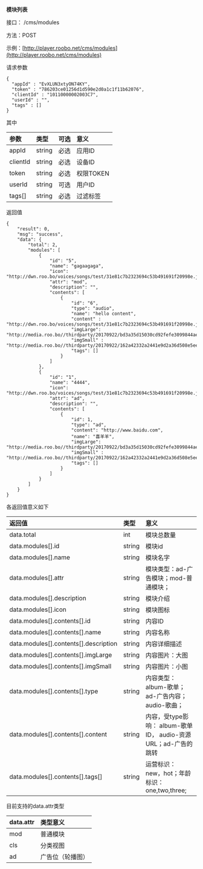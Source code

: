 **模块列表**

接口： /cms/modules

方法：POST

示例：[http://player.roobo.net/cms/modules](http://player.roobo.net/cms/modules)

请求参数

```
{
  "appId" : "EvXLUN3xtyON74KY",
  "token" : "786203ce01256d1d590e2d0a1c1f11b62076",
  "clientId" : "10110000002003C7",
  "userId" : "",
  "tags" : []
}
```

其中

| 参数 | 类型 | 可选 | 意义 |
| :--- | :--- | :--- | :--- |
| appId | string | 必选 | 应用ID |
| clientId | string | 必选 | 设备ID |
| token | string | 必选 | 权限TOKEN |
| userId | string | 可选 | 用户ID |
| tags\[\] | string | 必选 | 过滤标签 |

返回值

```
{
    "result": 0,
    "msg": "success",
    "data": {
        "total": 2,
        "modules": [
            {
                "id": "5",
                "name": "gagaagaga",
                "icon": "http://dwn.roo.bo/voices/songs/test/31e81c7b2323694c53b491691f20998e.jpg",
                "attr": "mod",
                "description": "",
                "contents": [
                    {
                        "id": "6",
                        "type": "audio",
                        "name": "hello content",
                        "content" : "http://dwn.roo.bo/voices/songs/test/31e81c7b2323694c53b491691f20998e.jpg",
                        "imgLarge": "http://media.roo.bo//thirdparty/20170922/bd3a35d15030cd92fefe3099844aec56.png",
                        "imgSmall" : "http://media.roo.bo//thirdparty/20170922/162a42332a2441e9d2a36d508e5eed9e.png",
                        "tags": []
                    }
                ]
            },
            {
                "id": "1",
                "name": "4444",
                "icon": "http://dwn.roo.bo/voices/songs/test/31e81c7b2323694c53b491691f20998e.jpg",
                "attr": "ad",
                "description": "",
                "contents": [
                    {
                        "id": 1,
                        "type": "ad",
                        "content": "http://www.baidu.com",
                        "name": "喜羊羊",
                        "imgLarge": "http://media.roo.bo//thirdparty/20170922/bd3a35d15030cd92fefe3099844aec56.png",
                        "imgSmall" : "http://media.roo.bo//thirdparty/20170922/162a42332a2441e9d2a36d508e5eed9e.png",
                        "tags": []
                    }
                ]
            }
        ]
    }
}
```

各返回值意义如下

| 返回值 | 类型 | 意义 |
| :--- | :--- | :--- |
| data.total | int | 模块总数量 |
| data.modules\[\].id | string | 模块id |
| data.modules\[\].name | string | 模块名字 |
| data.modules\[\].attr | string | 模块类型：ad-广告模块；mod-普通模块； |
| data.modules\[\].description | string | 模块介绍 |
| data.modules\[\].icon | string | 模块图标 |
| data.modules\[\].contents\[\].id | string | 内容ID |
| data.modules\[\].contents\[\].name | string | 内容名称 |
| data.modules\[\].contents\[\].description | string | 内容详细描述 |
| data.modules\[\].contents\[\].imgLarge | string | 内容图片：大图 |
| data.modules\[\].contents\[\].imgSmall | string | 内容图片：小图 |
| data.modules\[\].contents\[\].type | string | 内容类型： album-歌单；ad-广告内容；audio-歌曲； |
| data.modules\[\].contents\[\].content | string | 内容，受type影响： album-歌单ID， audio-资源URL；ad-广告的跳转 |
| data.modules\[\].contents\[\].tags\[\] | string | 运营标识：new，hot；年龄标识：one,two,three; |

目前支持的data.attr类型

| data.attr | 类型意义 |
| :--- | :--- |
| mod | 普通模块 |
| cls | 分类视图 |
| ad | 广告位（轮播图） |



